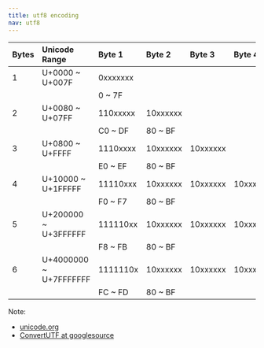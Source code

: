 ```yaml
---
title: utf8 encoding
nav: utf8
---
```


|Bytes|Unicode Range         |Byte 1   |Byte 2     |Byte 3     |Byte 4    |Byte 5  |Byte 6   |char valid bits|char#               |
|:----|:---------------------|:--------|:----------|:----------|:---------|:-------|:--------|:--------------|-------------------:|
|1    |U+0000 ~ U+007F       |0xxxxxxx |           |           |          |        |         |7              |128                 |
|     |                      |0 ~ 7F   |           |           |          |        |         |               |                    |
|2    |U+0080 ~ U+07FF       |110xxxxx |10xxxxxx   |           |          |        |         |5+6=11         |2^11 = 2,048        |
|     |                      |C0 ~ DF  |80 ~ BF    |           |          |        |         |               |                    |
|3    |U+0800 ~ U+FFFF       |1110xxxx |10xxxxxx   |10xxxxxx   |          |        |         |4+6*2=16       |2^16 = 65,536       |
|     |                      |E0 ~ EF  |80 ~ BF    |           |          |        |         |               |                    |
|4    |U+10000 ~ U+1FFFFF    |11110xxx |10xxxxxx   |10xxxxxx   |10xxxxxx  |        |         |3+6*3=21       |2^21 = 2,097,152    |
|     |                      |F0 ~ F7  |80 ~ BF    |           |          |        |         |               |                    |
|5    |U+200000 ~ U+3FFFFFF  |111110xx |10xxxxxx   |10xxxxxx   |10xxxxxx  |10xxxxxx|         |2+6*4=26       |2^26 = 67,108,864   |
|     |                      |F8 ~ FB  |80 ~ BF    |           |          |        |         |               |                    |
|6    |U+4000000 ~ U+7FFFFFFF|1111110x |10xxxxxx   |10xxxxxx   |10xxxxxx  |10xxxxxx|10xxxxxx |1+6*5=31       |2^31 = 2,147,483,648|
|     |                      |FC ~ FD  |80 ~ BF    |           |          |        |         |               |                    |

Note:
* [unicode.org](https://home.unicode.org/)
* [ConvertUTF at googlesource](https://android.googlesource.com/platform/external/id3lib/+/master/unicode.org)